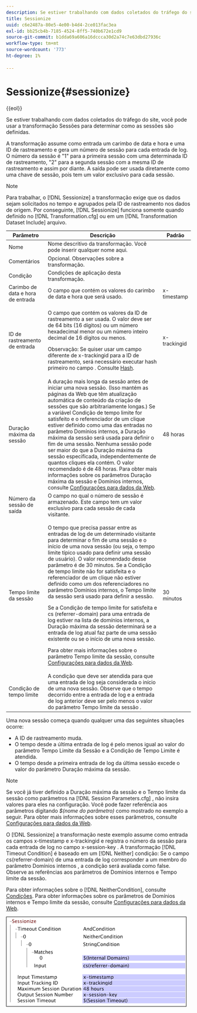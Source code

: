 ```yaml
---
description: Se estiver trabalhando com dados coletados do tráfego do site, você pode usar a transformação Sessões para determinar como as sessões são definidas.
title: Sessionize
uuid: c6e2487a-80e5-4e00-b4d4-2ce013fac3ea
exl-id: bb25cb4b-7185-4524-8ff5-740b672e1cd9
source-git-commit: b1dda69a606a16dccca30d2a74c7e63dbd27936c
workflow-type: tm+mt
source-wordcount: '773'
ht-degree: 1%

---
```


# Sessionize{#sessionize}

{{eol}}

Se estiver trabalhando com dados coletados do tráfego do site, você pode usar a transformação Sessões para determinar como as sessões são definidas.

A transformação assume como entrada um carimbo de data e hora e uma ID de rastreamento e gera um número de sessão para cada entrada de log. O número da sessão é &quot;1&quot; para a primeira sessão com uma determinada ID de rastreamento, &quot;2&quot; para a segunda sessão com a mesma ID de rastreamento e assim por diante. A saída pode ser usada diretamente como uma chave de sessão, pois tem um valor exclusivo para cada sessão.

>[!NOTE]
>
>Para trabalhar, o [!DNL Sessionize] a transformação exige que os dados sejam solicitados no tempo e agrupados pela ID de rastreamento nos dados de origem. Por conseguinte, [!DNL Sessionize] funciona somente quando definido no [!DNL Transformation.cfg] ou em um [!DNL Transformation Dataset Include] arquivo.

<table id="table_34984DF9340149C0A5016F08EABAD158"> 
 <thead> 
  <tr> 
   <th colname="col1" class="entry"> Parâmetro </th> 
   <th colname="col2" class="entry"> Descrição </th> 
   <th colname="col3" class="entry"> Padrão </th> 
  </tr> 
 </thead>
 <tbody> 
  <tr> 
   <td colname="col1"> Nome </td> 
   <td colname="col2"> Nome descritivo da transformação. Você pode inserir qualquer nome aqui. </td> 
   <td colname="col3"> </td> 
  </tr> 
  <tr> 
   <td colname="col1"> Comentários </td> 
   <td colname="col2"> Opcional. Observações sobre a transformação. </td> 
   <td colname="col3"> </td> 
  </tr> 
  <tr> 
   <td colname="col1"> Condição </td> 
   <td colname="col2"> Condições de aplicação desta transformação. </td> 
   <td colname="col3"> </td> 
  </tr> 
  <tr> 
   <td colname="col1"> Carimbo de data e hora de entrada </td> 
   <td colname="col2"> O campo que contém os valores do carimbo de data e hora que será usado. </td> 
   <td colname="col3"> x-timestamp </td> 
  </tr> 
  <tr> 
   <td colname="col1"> ID de rastreamento de entrada </td> 
   <td colname="col2"> <p>O campo que contém os valores da ID de rastreamento a ser usada. O valor deve ser de 64 bits (16 dígitos) ou um número hexadecimal menor ou um número inteiro decimal de 16 dígitos ou menos. </p> <p> <p>Observação: Se quiser usar um campo diferente de x-trackingid para a ID de rastreamento, será necessário executar hash primeiro no campo . Consulte <a href="../../../../../home/c-dataset-const-proc/c-data-trans/c-transf-types/c-standard-transf/c-hash.md#concept-9c353923264941c3aea4428fed66d369"> Hash</a>. </p> </p> </td> 
   <td colname="col3"> x-trackingid </td> 
  </tr> 
  <tr> 
   <td colname="col1"> <p>Duração máxima da sessão </p> </td> 
   <td colname="col2">A duração mais longa da sessão antes de iniciar uma nova sessão. (Isso mantém as páginas da Web que têm atualização automática de conteúdo da criação de sessões que são arbitrariamente longas.) Se a variável <span class="wintitle"> Condição de tempo limite</span> for satisfeito e o referenciador de um clique estiver definido como uma das entradas no parâmetro Domínios internos, a Duração máxima da sessão será usada para definir o fim de uma sessão. Nenhuma sessão pode ser maior do que a Duração máxima da sessão especificada, independentemente de quantos cliques ela contém. O valor recomendado é de 48 horas. Para obter mais informações sobre os parâmetros Duração máxima da sessão e Domínios internos, consulte <a href="../../../../../home/c-dataset-const-proc/c-config-web-data/c-config-web-data.md#concept-9a306b65483a484bb3f6f3c1d7e77519"> Configurações para dados da Web</a>. </td> 
   <td colname="col3"> 48 horas </td> 
  </tr> 
  <tr> 
   <td colname="col1"> Número da sessão de saída </td> 
   <td colname="col2"> O campo no qual o número de sessão é armazenado. Este campo tem um valor exclusivo para cada sessão de cada visitante. </td> 
   <td colname="col3"> </td> 
  </tr> 
  <tr> 
   <td colname="col1"> Tempo limite da sessão </td> 
   <td colname="col2"> <p>O tempo que precisa passar entre as entradas de log de um determinado visitante para determinar o fim de uma sessão e o início de uma nova sessão (ou seja, o tempo limite típico usado para definir uma sessão de usuário). O valor recomendado desse parâmetro é de 30 minutos. Se a Condição de tempo limite não for satisfeita e o referenciador de um clique não estiver definido como um dos referenciadores no parâmetro Domínios internos, o Tempo limite da sessão será usado para definir a sessão. </p> <p> Se a Condição de tempo limite for satisfeita e cs (referrer-domain) para uma entrada de log estiver na lista de domínios internos, a Duração máxima da sessão determinará se a entrada de log atual faz parte de uma sessão existente ou se o início de uma nova sessão. </p> <p> Para obter mais informações sobre o parâmetro Tempo limite da sessão, consulte <a href="../../../../../home/c-dataset-const-proc/c-config-web-data/c-config-web-data.md#concept-9a306b65483a484bb3f6f3c1d7e77519"> Configurações para dados da Web</a>. </p> </td> 
   <td colname="col3"> 30 minutos </td> 
  </tr> 
  <tr> 
   <td colname="col1"> Condição de tempo limite </td> 
   <td colname="col2"> A condição que deve ser atendida para que uma entrada de log seja considerada o início de uma nova sessão. Observe que o tempo decorrido entre a entrada de log e a entrada de log anterior deve ser pelo menos o valor do parâmetro Tempo limite da sessão . </td> 
   <td colname="col3"> </td> 
  </tr> 
 </tbody> 
</table>

Uma nova sessão começa quando qualquer uma das seguintes situações ocorre:

* A ID de rastreamento muda.
* O tempo desde a última entrada de log é pelo menos igual ao valor do parâmetro Tempo Limite da Sessão e a Condição de Tempo Limite é atendida.
* O tempo desde a primeira entrada de log da última sessão excede o valor do parâmetro Duração máxima da sessão.

>[!NOTE]
>
>Se você já tiver definido a Duração máxima da sessão e o Tempo limite da sessão como parâmetros na [!DNL Session Parameters.cfg] , não insira valores para eles na configuração. Você pode fazer referência aos parâmetros digitando *$(nome do parâmetro)* como mostrado no exemplo a seguir. Para obter mais informações sobre esses parâmetros, consulte [Configurações para dados da Web](../../../../../home/c-dataset-const-proc/c-config-web-data/c-config-web-data.md#concept-9a306b65483a484bb3f6f3c1d7e77519).

O [!DNL Sessionize] a transformação neste exemplo assume como entrada os campos x-timestamp e x-trackingid e registra o número da sessão para cada entrada de log no campo x-session-key . A transformação [!DNL Timeout Condition] é baseado em um [!DNL Neither] condição: Se o campo cs(referrer-domain) de uma entrada de log corresponder a um membro do parâmetro Domínios internos , a condição será avaliada como false. Observe as referências aos parâmetros de Domínios internos e Tempo limite da sessão.

Para obter informações sobre o [!DNL NeitherCondition], consulte [Condições](../../../../../home/c-dataset-const-proc/c-conditions/c-abt-cond.md). Para obter informações sobre os parâmetros de Domínios internos e Tempo limite da sessão, consulte [Configurações para dados da Web](../../../../../home/c-dataset-const-proc/c-config-web-data/c-config-web-data.md#concept-9a306b65483a484bb3f6f3c1d7e77519).

![](assets/cfg_TransformationType_Sessionize.png)
